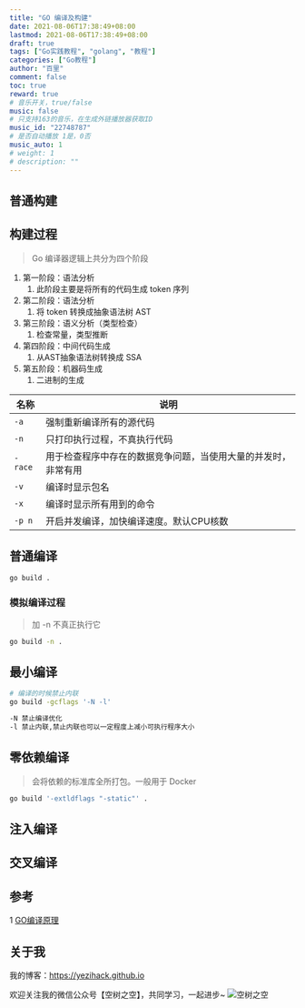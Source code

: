 ```yaml
---
title: "GO 编译及构建"
date: 2021-08-06T17:38:49+08:00
lastmod: 2021-08-06T17:38:49+08:00
draft: true
tags: ["Go实践教程", "golang", "教程"]
categories: ["Go教程"]
author: "百里"
comment: false
toc: true
reward: true
# 音乐开关，true/false
music: false
# 只支持163的音乐，在生成外链播放器获取ID
music_id: "22748787"
# 是否自动播放 1是，0否
music_auto: 1
# weight: 1
# description: ""
---
```




## 普通构建



## 构建过程

> Go 编译器逻辑上共分为四个阶段

1. 第一阶段：语法分析
   1. 此阶段主要是将所有的代码生成 token 序列
2. 第二阶段：语法分析
   1. 将 token 转换成抽象语法树 AST
3. 第三阶段：语义分析（类型检查）
   1. 检查常量，类型推断
4. 第四阶段：中间代码生成
   1. 从AST抽象语法树转换成 SSA
5. 第五阶段：机器码生成
   1. 二进制的生成



| 名称    | 说明                                                         |
| ------- | ------------------------------------------------------------ |
| `-a`    | 强制重新编译所有的源代码                                     |
| `-n`    | 只打印执行过程，不真执行代码                                 |
| `-race` | 用于检查程序中存在的数据竞争问题，当使用大量的并发时，非常有用 |
| `-v`    | 编译时显示包名                                               |
| `-x`    | 编译时显示所有用到的命令                                     |
| `-p n`  | 开启并发编译，加快编译速度。默认CPU核数                      |



## 普通编译

```sh
go build .
```

### 模拟编译过程

>   加 -n  不真正执行它

```sh
go build -n .
```



## 最小编译

```sh
# 编译的时候禁止内联
go build -gcflags '-N -l'

-N 禁止编译优化
-l 禁止内联,禁止内联也可以一定程度上减小可执行程序大小

```



## 零依赖编译 

> 会将依赖的标准库全所打包。一般用于 Docker 

```sh
go build '-extldflags "-static"' .
```



## 注入编译



## 交叉编译







## 参考

1 [GO编译原理](https://draveness.me/golang/docs/part1-prerequisite/ch02-compile/golang-compile-intro/)





## 关于我
我的博客：https://yezihack.github.io

欢迎关注我的微信公众号【空树之空】，共同学习，一起进步~
![空树之空](https://cdn.jsdelivr.net/gh/yezihack/assets/b/20210122112114.png?imageslim)